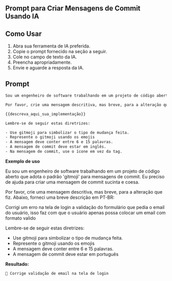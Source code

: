 
## Prompt para Criar Mensagens de Commit Usando IA

## Como Usar

1. Abra sua ferramenta de IA preferida.
2. Copie o prompt fornecido na seção a seguir.
3. Cole no campo de texto da IA.
4. Preencha apropriadamente.
5. Envie e aguarde a resposta da IA.

## Prompt

```txt
Sou um engenheiro de software trabalhando em um projeto de código aberto que adota o padrão 'gitmoji' para mensagens de commit. Preciso de ajuda para criar uma mensagem de commit sucinta e coesa.

Por favor, crie uma mensagem descritiva, mas breve, para a alteração que fiz. Abaixo, forneci uma breve descrição em {{insira_aqui_o_idioma_da_descrição}}:

{{descreva_aqui_sua_implementação}}

Lembre-se de seguir estas diretrizes:

- Use gitmoji para simbolizar o tipo de mudança feita.
- Represente o gitmoji usando os emojis
- A mensagem deve conter entre 6 e 15 palavras.
- A mensagem de commit deve estar em inglês.
- Na mensagem de commit, use o ícone em vez da tag.
```

**Exemplo de uso**

Eu sou um engenheiro de software trabalhando em um projeto de código aberto que adota o padrão 'gitmoji' para mensagens de commit. Eu preciso de ajuda para criar uma mensagem de commit sucinta e coesa.

Por favor, crie uma mensagem descritiva, mas breve, para a alteração que fiz. Abaixo, forneci uma breve descrição em PT-BR:

Corrigi um erro na tela de login a validação do formulário que pedia o email do usuário, isso faz com que o usuário apenas possa colocar um email com formato valido

Lembre-se de seguir estas diretrizes:

- Use gitmoji para simbolizar o tipo de mudança feita.
- Represente o gitmoji usando os emojis
- A mensagem deve conter entre 6 e 15 palavras.
- A mensagem de commit deve estar em português

**Resultado:**

```txt
🔧 Corrige validação de email na tela de login
```
